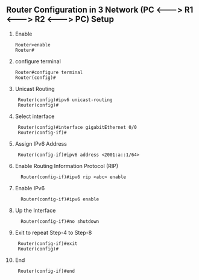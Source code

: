 ## Router Configuration in 3 Network (PC <---> R1 <---> R2 <---> PC) Setup

1. Enable
   
       Router>enable
       Router#
3. configure terminal
   
       Router#configure terminal
       Router(config)#
4. Unicast Routing

        Router(config)#ipv6 unicast-routing 
        Router(config)#
5. Select interface

        Router(config)#interface gigabitEthernet 0/0
        Router(config-if)#
6. Assign IPv6 Address

        Router(config-if)#ipv6 address <2001:a::1/64>
7. Enable Routing Information Protocol (RIP)

         Router(config-if)#ipv6 rip <abc> enable
8. Enable IPv6

         Router(config-if)#ipv6 enable
9. Up the Interface

         Router(config-if)#no shutdown

10. Exit to repeat Step-4 to Step-8

         Router(config-if)#exit
         Router(config)#
11. End

         Router(config-if)#end 
